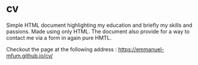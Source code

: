 # cv

Simple HTML document highlighting my education and briefly my skills and passions. Made using only HTML. The document also provide for a way to contact me via a form in again pure HMTL.

Checkout the page at the following address : https://emmanuel-mfum.github.io/cv/
